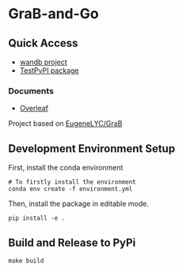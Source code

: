 # GraB-and-Go

## Quick Access

- [wandb project](https://wandb.ai/grab/grab-cifar10)
- [TestPyPI package](https://test.pypi.org/project/grabngo/)

### Documents

- [Overleaf](https://www.overleaf.com/project/646ad5622b22b94347c78d6a)

Project based on [EugeneLYC/GraB](https://github.com/EugeneLYC/GraB)

## Development Environment Setup

First, install the conda environment

```shell
# To firstly install the environment
conda env create -f environment.yml
```

Then, install the package in editable mode.

```shell
pip install -e .
```

## Build and Release to PyPi

```shell
make build
```

